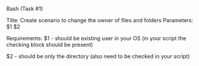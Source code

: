 Bash (Task #1)

Title: Create scenario to change the owner of files and folders
Parameters: 
$1 <username>
$2 <directory>


Requirements:
$1 - should be existing user in your OS (in your script the checking block should be present)

$2 - should be only the directory (also need to be checked in your script)
  
        
        
        
